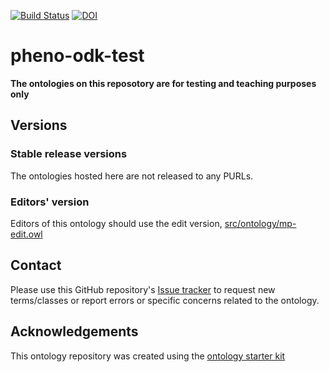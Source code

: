 [![Build Status](https://travis-ci.org/obophenotype/pheno_odk_test.svg?branch=master)](https://travis-ci.org/obophenotype/pheno_odk_test)
[![DOI](https://zenodo.org/badge/13996/obophenotype/pheno-odk-test.svg)](https://zenodo.org/badge/latestdoi/13996/obophenotype/pheno-odk-test)

# pheno-odk-test

**The ontologies on this reposotory are for testing and teaching purposes only**

## Versions

### Stable release versions

The ontologies hosted here are not released to any PURLs.

### Editors' version

Editors of this ontology should use the edit version, [src/ontology/mp-edit.owl](src/ontology/mp-edit.owl)

## Contact

Please use this GitHub repository's [Issue tracker](https://github.com/obophenotype/pheno-odk-test/issues) to request new terms/classes or report errors or specific concerns related to the ontology.

## Acknowledgements

This ontology repository was created using the [ontology starter kit](https://github.com/INCATools/ontology-starter-kit)
